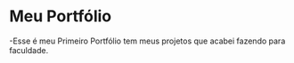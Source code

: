 # Meu Portfólio

-Esse é meu Primeiro Portfólio tem meus projetos que acabei fazendo para faculdade.
